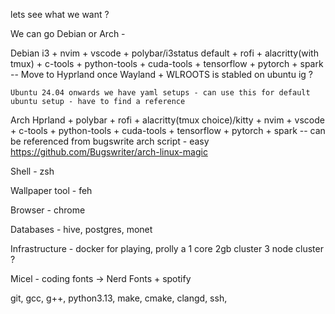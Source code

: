 lets see what we want ?


We can go Debian or Arch - 

  Debian
    i3 + nvim + vscode + polybar/i3status default + rofi + alacritty(with tmux) + c-tools + python-tools + cuda-tools + tensorflow + pytorch + spark
      -- Move to Hyprland once Wayland + WLROOTS is stabled on ubuntu ig ?

    Ubuntu 24.04 onwards we have yaml setups - can use this for default ubuntu setup - have to find a reference

  Arch
  Hprland + polybar + rofi + alacritty(tmux choice)/kitty + nvim + vscode + c-tools + python-tools + cuda-tools + tensorflow + pytorch + spark
  -- can be referenced from bugswrite arch script - easy https://github.com/Bugswriter/arch-linux-magic

Shell - zsh

Wallpaper tool - feh

Browser - chrome

Databases - hive, postgres, monet

Infrastructure - docker for playing, prolly a 1 core 2gb cluster 3 node cluster ?

Micel - coding fonts -> Nerd Fonts + spotify


git, gcc, g++, python3.13, make, cmake, clangd, ssh, 
